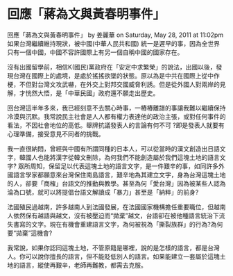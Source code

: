# 回應「蔣為文與黃春明事件」

回應「蔣為文與黃春明事件」
by 姜麗華 on Saturday, May 28, 2011 at 11:02pm
如果台灣繼續維持現狀，被中國(中華人民共和國) 統一是遲早的事，因為全世界只有一個中國，中國不容許國際上有另一個自稱中國的國家存在。
 
沒有出國留學前，相信K(國民)黨政府在「安定中求繁榮」的說法，出國以後，發現台灣在國際上的處境，是處於搖搖欲墜的狀態。原以為是中共在國際上從中作梗，不但對台灣文攻武嚇，在外交上對邦交國威脅利誘。但是從外國人對兩岸的見解，才恍然大悟，是「中華民國」政府還不願走出歷史。
 
回台灣這半年多來，我已經刻意不去關心時事，一樁樁離譜的事讓我難以繼續保持冷漠與沉默。我常說民主社會是人人都有權力表達他的政治主張，或對任何事件的看法，不因社會地位的高低。舉牌抗議發表人的言論有何不可 ?即是發表人就要有心理準備，接受意見不同者的挑戰。
 
我一直很納悶，曾經與中國有所謂同種的日本人，可以從當時的漢文創造出日語文字，韓國人也能將漢字從韓文刪除，為何我們不能創造屬於我們這塊土地的語言文字? 眾所周知，保留足以代表這塊土地的語言文字，是一件艱辛的事，如同許多外國語言學家都願意來台灣保住南島語言，艱辛地為其建立文字，身為台灣這塊土地的人，卻要「商榷」台語文的推動與教學。甚至為何「愛台灣」因為被某些人認為淪為口號，就可以將提倡台語文解讀成「暴力」甚至是「納粹」的前身? 
 
法國殖民過越南，許多越南人到法國發展，在法國國家機構擔任重要職位，但越南人依然保有越語與越文，沒有被壓迫而“拋棄”越文，台語卻在被他種語言統治下流失書寫的文字。現在有機會重建語言文字，為何被視為「撕裂族群」的行為?為何要“拋棄”這機會?
 
我常說，如果你認同這塊土地，不管原籍是哪裡，說的是怎樣的語言，都是台灣人。你可以說你擅長的語言，但不能貶低別人的語言。如果能建立一套屬於這塊土地的語言，縱使再艱辛，老師再難教，都需去克服。
